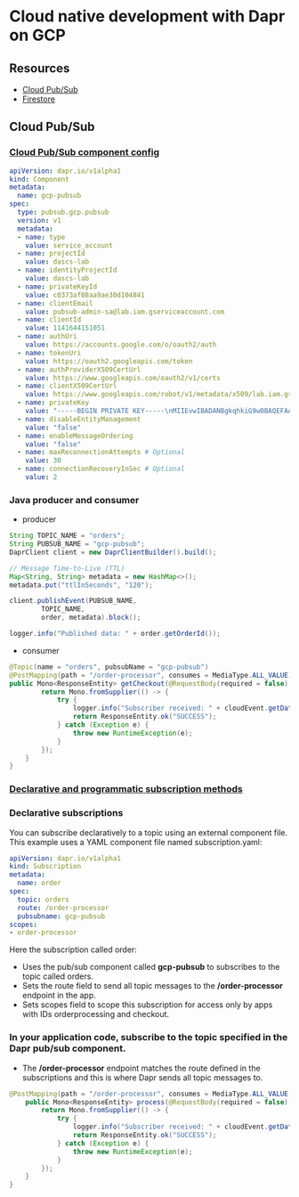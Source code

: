 # Cloud native development with Dapr on GCP

## Resources
- [Cloud Pub/Sub](https://docs.dapr.io/reference/components-reference/supported-pubsub/setup-gcp-pubsub/)
- [Firestore](https://docs.dapr.io/reference/components-reference/supported-state-stores/setup-firestore/)


## Cloud Pub/Sub

### [Cloud Pub/Sub component config](https://docs.dapr.io/reference/components-reference/supported-pubsub/setup-gcp-pubsub/)

```yaml
apiVersion: dapr.io/v1alpha1
kind: Component
metadata:
  name: gcp-pubsub
spec:
  type: pubsub.gcp.pubsub
  version: v1
  metadata:
  - name: type
    value: service_account
  - name: projectId
    value: dascs-lab
  - name: identityProjectId
    value: dascs-lab
  - name: privateKeyId
    value: c0373af08aa9ae30d104841
  - name: clientEmail
    value: pubsub-admin-sa@lab.iam.gserviceaccount.com
  - name: clientId
    value: 1141644151051
  - name: authUri
    value: https://accounts.google.com/o/oauth2/auth
  - name: tokenUri
    value: https://oauth2.googleapis.com/token
  - name: authProviderX509CertUrl
    value: https://www.googleapis.com/oauth2/v1/certs
  - name: clientX509CertUrl
    value: https://www.googleapis.com/robot/v1/metadata/x509/lab.iam.gserviceaccount.com 
  - name: privateKey
    value: "-----BEGIN PRIVATE KEY-----\nMIIEvwIBADANBgkqhkiG9w0BAQEFAASCBKkwggSlAgEAAoIBAQDEQh...su0xJw==\n-----END PRIVATE KEY-----\n"
  - name: disableEntityManagement
    value: "false"
  - name: enableMessageOrdering
    value: "false"
  - name: maxReconnectionAttempts # Optional
    value: 30
  - name: connectionRecoveryInSec # Optional
    value: 2
```

### Java producer and consumer
- producer

```java
String TOPIC_NAME = "orders";
String PUBSUB_NAME = "gcp-pubsub";
DaprClient client = new DaprClientBuilder().build();

// Message Time-to-Live (TTL)
Map<String, String> metadata = new HashMap<>();
metadata.put("ttlInSeconds", "120");

client.publishEvent(PUBSUB_NAME,
        TOPIC_NAME,
        order, metadata).block();

logger.info("Published data: " + order.getOrderId());
```

- consumer

```java
@Topic(name = "orders", pubsubName = "gcp-pubsub")
@PostMapping(path = "/order-processor", consumes = MediaType.ALL_VALUE)
public Mono<ResponseEntity> getCheckout(@RequestBody(required = false) CloudEvent<Order> cloudEvent) {
        return Mono.fromSupplier(() -> {
            try {
                logger.info("Subscriber received: " + cloudEvent.getData().getOrderId());
                return ResponseEntity.ok("SUCCESS");
            } catch (Exception e) {
                throw new RuntimeException(e);
            }
        });
    }
}
```

### [Declarative and programmatic subscription methods](https://docs.dapr.io/developing-applications/building-blocks/pubsub/subscription-methods/)

### Declarative subscriptions
You can subscribe declaratively to a topic using an external component file. This example uses a YAML component file named subscription.yaml:

```yaml
apiVersion: dapr.io/v1alpha1
kind: Subscription
metadata:
  name: order
spec:
  topic: orders
  route: /order-processor
  pubsubname: gcp-pubsub
scopes:
- order-processor
```

Here the subscription called order:

- Uses the pub/sub component called **gcp-pubsub** to subscribes to the topic called orders.
- Sets the route field to send all topic messages to the **/order-processor** endpoint in the app.
- Sets scopes field to scope this subscription for access only by apps with IDs orderprocessing and checkout.

### In your application code, subscribe to the topic specified in the Dapr pub/sub component.

- The **/order-processor** endpoint matches the route defined in the subscriptions and this is where Dapr sends all topic messages to.

```java
@PostMapping(path = "/order-processor", consumes = MediaType.ALL_VALUE)
    public Mono<ResponseEntity> process(@RequestBody(required = false) CloudEvent<Order> cloudEvent) {
        return Mono.fromSupplier(() -> {
            try {
                logger.info("Subscriber received: " + cloudEvent.getData().getOrderId());
                return ResponseEntity.ok("SUCCESS");
            } catch (Exception e) {
                throw new RuntimeException(e);
            }
        });
    }
}
```


